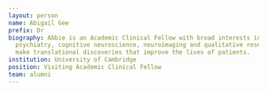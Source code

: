```yaml
---
layout: person
name: Abigail Gee
prefix: Dr
biography: Abbie is an Academic Clinical Fellow with broad interests in clinical
  psychiatry, cognitive neuroscience, neuroimaging and qualitative research to
  make translational discoveries that improve the lives of patients.
institution: University of Cambridge
position: Visiting Academic Clinical Fellow
team: alumni
---
```

